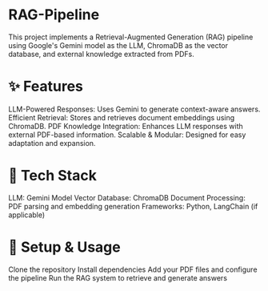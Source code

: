 # RAG-Pipeline
This project implements a Retrieval-Augmented Generation (RAG) pipeline using Google's Gemini model as the LLM, ChromaDB as the vector database, and external knowledge extracted from PDFs.
# ✨ Features
LLM-Powered Responses: Uses Gemini to generate context-aware answers.
Efficient Retrieval: Stores and retrieves document embeddings using ChromaDB.
PDF Knowledge Integration: Enhances LLM responses with external PDF-based information.
Scalable & Modular: Designed for easy adaptation and expansion.
# 📌 Tech Stack
LLM: Gemini Model
Vector Database: ChromaDB
Document Processing: PDF parsing and embedding generation
Frameworks: Python, LangChain (if applicable)
# 🚀 Setup & Usage
Clone the repository
Install dependencies
Add your PDF files and configure the pipeline
Run the RAG system to retrieve and generate answers
